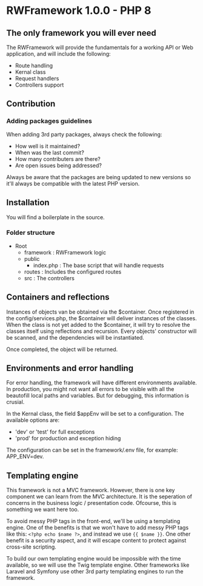 # RWFramework 1.0.0  - PHP 8

## The only framework you will ever need
The RWFramework will provide the fundamentals for a working API or Web application, and will include the following:
- Route handling
- Kernal class
- Request handlers
- Controllers support

## Contribution

### Adding packages guidelines
When adding 3rd party packages, always check the following:
- How well is it maintained?
- When was the last commit?
- How many contributers are there?
- Are open issues being addressed?

Always be aware that the packages are being updated to new versions so it'll always be compatible with the latest PHP version.

## Installation
You will find a boilerplate in the source.

### Folder structure
- Root
    - framework : RWFramework logic
    - public
        - index.php : The base script that will handle requests
    - routes : Includes the configured routes
    - src : The controllers

## Containers and reflections
Instances of objects van be obtained via the $container. Once registered in the config/services.php, the $container will deliver instances of the classes. When the class is not yet added to the $container, it will try to resolve the classes itself using reflections and recursion. Every objects' constructor will be scanned, and the dependencies will be instantiated. 

Once completed, the object will be returned.

## Environments and error handling
For error handling, the framework will have different environments available. In production, you might not want all errors to be visible with all the beautofill local paths and variables. But for debugging, this information is crusial. 

In the Kernal class, the field $appEnv will be set to a configuration. The available options are:
- 'dev' or 'test' for full exceptions
- 'prod' for production and exception hiding

The configuration can be set in the framework/.env file, for example: APP_ENV=dev.

## Templating engine
This framework is not a MVC framework. However, there is one key component we can learn from the MVC architecture. It is the seperation of concerns in the business logic / presentation code. Ofcourse, this is something we want here too.

To avoid messy PHP tags in the front-end, we'll be using a templating engine. One of the benefits is that we won't have to add messy PHP tags like this: `<?php echo $name ?>`, and instead we use `{{ $name }}`. One other benefit is a security aspect, and it will escape content to protect against cross-site scripting. 

To build our own templating engine would be impossible with the time available, so we will use the Twig template engine. Other frameworks like Laravel and Symfony use other 3rd party templating engines to run the framework.